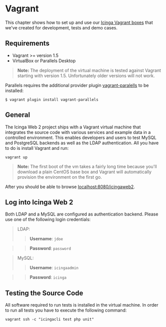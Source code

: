 # Vagrant <a id="vagrant"></a>

This chapter shows how to set up and use our [Icinga Vagrant
boxes](https://github.com/icinga/icinga-vagrant) that we've created for
development, tests and demo cases. 

## <a id="vagrant-requirements"></a>Requirements

* Vagrant &gt;= version 1.5
* VirtualBox or Parallels Desktop

> **Note:** The deployment of the virtual machine is tested against Vagrant starting with version 1.5.
> Unfortunately older versions will not work.

Parallels requires the additional provider plugin
[vagrant-paralells](http://parallels.github.io/vagrant-parallels/docs/) to be installed:

    $ vagrant plugin install vagrant-parallels

## <a id="vagrant-general"></a>General

The Icinga Web 2 project ships with a Vagrant virtual machine that integrates
the source code with various services and example data in a controlled
environment. This enables developers and users to test
MySQL and PostgreSQL backends as well as the LDAP authentication. All you
have to do is install Vagrant and run:

```
vagrant up
```

> **Note:** The first boot of the vm takes a fairly long time because
> you'll download a plain CentOS base box and Vagrant will automatically
> provision the environment on the first go.

After you should be able to browse [localhost:8080/icingaweb2](http://localhost:8080/icingaweb2).

## <a id="vagrant-login"></a>Log into Icinga Web 2

Both LDAP and a MySQL are configured as authentication backend. Please use one of the following login credentials:

> LDAP:
>> **Username**: `jdoe`

>> **Password**: `password`

>MySQL:
>> **Username**: `icingaadmin`

>> **Password**: `icinga`



## <a id="vagrant-testing"></a>Testing the Source Code

All software required to run tests is installed in the virtual machine.
In order to run all tests you have to execute the following command:

```
vagrant ssh -c "icingacli test php unit"
```
